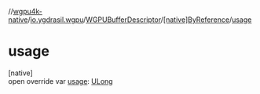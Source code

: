 //[wgpu4k-native](../../../../index.md)/[io.ygdrasil.wgpu](../../index.md)/[WGPUBufferDescriptor](../index.md)/[[native]ByReference](index.md)/[usage](usage.md)

# usage

[native]\
open override var [usage](usage.md): [ULong](https://kotlinlang.org/api/core/kotlin-stdlib/kotlin/-u-long/index.html)